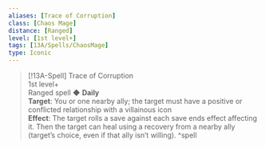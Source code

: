 ```yaml
---
aliases: [Trace of Corruption]
class: [Chaos Mage]
distance: [Ranged]
level: [1st level+]
tags: [13A/Spells/ChaosMage]
type: Iconic
---
```


> [!13A-Spell] Trace of Corruption  
> 1st level+  
> Ranged spell ◆ **Daily**  
> **Target**: You or one nearby ally; the target must have a positive or conflicted relationship with a villainous icon  
> **Effect**: The target rolls a save against each save ends effect affecting it. Then the target can heal using a recovery from a nearby ally (target’s choice, even if that ally isn’t willing).
^spell
